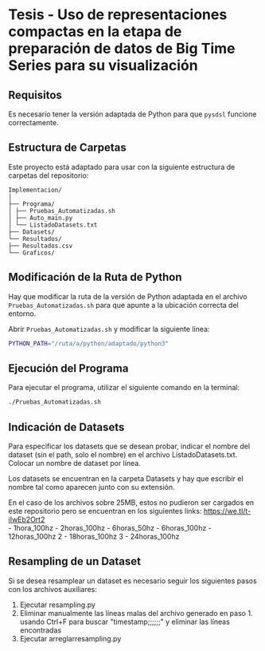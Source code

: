 # Tesis - Uso de representaciones compactas en la etapa de preparación de datos de Big Time Series para su visualización 

## Requisitos

Es necesario tener la versión adaptada de Python para que `pysdsl` funcione correctamente. 

## Estructura de Carpetas

Este proyecto está adaptado para usar con la siguiente estructura de carpetas del repositorio:
``````
Implementacion/
│
├── Programa/
│ ├── Pruebas_Automatizadas.sh
│ ├── Auto_main.py
│ └── ListadoDatasets.txt
├── Datasets/
└── Resultados/
├── Resultados.csv
└── Graficos/
``````


## Modificación de la Ruta de Python

Hay que modificar la ruta de la versión de Python adaptada en el archivo `Pruebas_Automatizadas.sh` para que apunte a la ubicación correcta del entorno.

Abrir `Pruebas_Automatizadas.sh` y modificar la siguiente línea:
```sh
PYTHON_PATH="/ruta/a/python/adaptado/python3"
```

## Ejecución del Programa

Para ejecutar el programa, utilizar el siguiente comando en la terminal:

```sh
./Pruebas_Automatizadas.sh
```

## Indicación de Datasets
Para especificar los datasets que se desean probar, indicar el nombre del dataset (sin el path, solo el nombre) en el archivo ListadoDatasets.txt. Colocar un nombre de dataset por línea.

Los datasets se encuentran en la carpeta Datasets y hay que escribir el nombre tal como aparecen junto con su extensión.

En el caso de los archivos sobre 25MB, estos no pudieron ser cargados en este repositorio pero se encuentran en los siguientes links:
    https://we.tl/t-iIwEb2Ort2  
        - 1hora_100hz
        - 2horas_100hz
        - 6horas_50hz
        - 6horas_100hz
        - 12horas_100hz
    2
        - 18horas_100hz
    3
        - 24horas_100hz

## Resampling de un Dataset
Si se desea resamplear un dataset es necesario seguir los siguientes pasos con los archivos auxiliares:

1. Ejecutar resampling.py
2. Eliminar manualmente las líneas malas del archivo generado en paso 1. usando Ctrl+F para buscar "timestamp;;;;;;" y eliminar las líneas encontradas 
3. Ejecutar arreglarresampling.py

